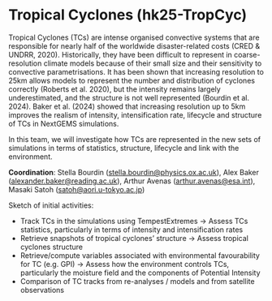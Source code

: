 # Tropical Cyclones (hk25-TropCyc)

Tropical Cyclones (TCs) are intense organised convective systems that are responsible for nearly half of the worldwide disaster-related costs (CRED & UNDRR, 2020). Historically, they have been difficult to represent in coarse-resolution climate models because of their small size and their sensitivity to convective parametrisations. It has been shown that increasing resolution to 25km allows models to represent the number and distribution of cyclones correctly (Roberts et al. 2020), but the intensity remains largely underestimated, and the structure is not well represented (Bourdin et al. 2024). Baker et al. (2024) showed that increasing resolution up to 5km improves the realism of intensity, intensification rate, lifecycle and structure of TCs in NextGEMS simulations.
 
In this team, we will investigate how TCs are represented in the new sets of simulations in terms of statistics, structure, lifecycle and link with the environment.

**Coordination**: Stella Bourdin (stella.bourdin@physics.ox.ac.uk), Alex Baker (alexander.baker@reading.ac.uk), Arthur Avenas (arthur.avenas@esa.int), Masaki Satoh (satoh@aori.u-tokyo.ac.jp)
 
Sketch of initial activities:
  + Track TCs in the simulations using TempestExtremes -> Assess TCs statistics, particularly in terms of intensity and intensification rates
  + Retrieve snapshots of tropical cyclones’ structure -> Assess tropical cyclones structure
  + Retrieve/compute variables associated with environmental favourability for TC (e.g. GPI) -> Assess how the environment controls TCs, particularly the moisture field and the components of Potential Intensity
  + Comparison of TC tracks from re-analyses / models and from satellite observations
